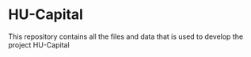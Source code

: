 # HU-Capital
This repository contains all the files and data that is used to develop the project HU-Capital
